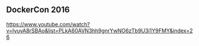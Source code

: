DockerCon 2016
-

https://www.youtube.com/watch?v=IyuyA8rSBAo&list=PLkA60AVN3hh9gnrYwNO6zTb9U3i1Y9FMY&index=26
